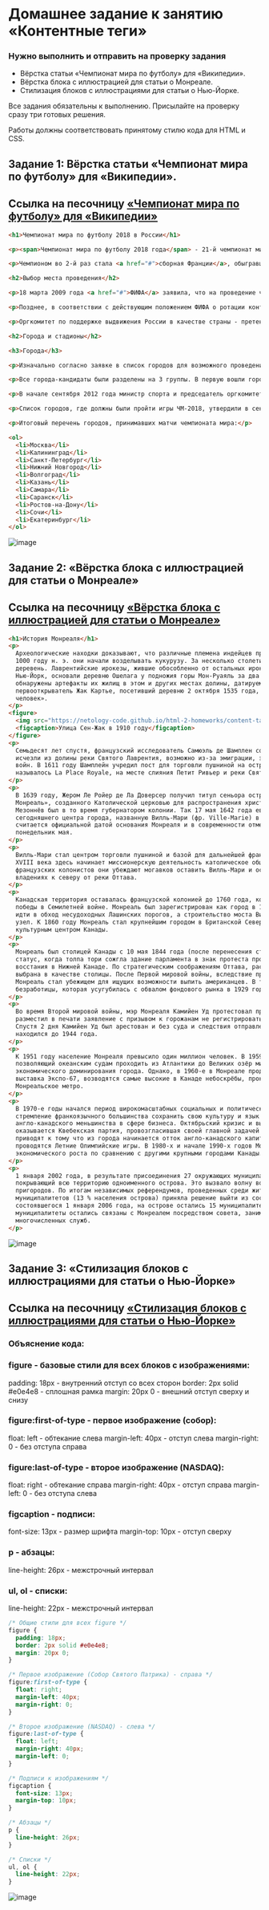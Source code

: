 # Домашнее задание к занятию «Контентные теги»

### Нужно выполнить и отправить на проверку задания  

- Вёрстка статьи «Чемпионат мира по футболу» для «Википедии».  
- Вёрстка блока с иллюстрацией для статьи о Монреале.  
- Стилизация блоков с иллюстрациями для статьи о Нью-Йорке.
  
Все задания обязательны к выполнению. Присылайте на проверку сразу три готовых решения.

Работы должны соответствовать принятому стилю кода для HTML и CSS.


## Задание 1: Вёрстка статьи «Чемпионат мира по футболу» для «Википедии».

## Ссылка на песочницу [«Чемпионат мира по футболу» для «Википедии»](https://codepen.io/Byzgaev-I/pen/PwZBYXy)  

```html
<h1>Чемпионат мира по футболу 2018 в России</h1>

<p><span>Чемпионат мира по футболу 2018 года</span> - 21-й чемпионат мира (ЧМ) по футболу <a href="#">ФИФА</a>, финальная часть которого прошла в России с 14 июня по 15 июля 2018 года. Россия в первый раз в своей истории стала страной-хозяйкой мирового чемпионата по футболу, кроме того, он впервые проводился в Восточной Европе. Также в первый раз мундиаль проходил на территории сразу двух частей света - Европы и Азии. ЧМ-2018 проводился на 12 стадионах в 11 российских городах. Это первый чемпионат мира по футболу, на котором использовалась система видеопомощи арбитрам.</p>

<p>Чемпионом во 2-й раз стала <a href="#">сборная Франции</a>, обыгравшая в финале сборную Хорватии (4:2). Бронзовым призёром стала сборная Бельгии, победившая в матче за 3-е место сборную Англии (2:0). Финальный матч был сыгран 15 июля на стадионе «Лужники» в Москве. Чемпионат стал четвёртым подряд, который выиграла европейская сборная.</p>

<h2>Выбор места проведения</h2>

<p>18 марта 2009 года <a href="#">ФИФА</a> заявила, что на проведение чемпионатов 2018/2022 годов было принято 9 заявок, которые подали: Австралия, Англия, Индонезия, Мексика, Россия, США, Япония, Португалия и Испания (совместная заявка), Бельгия и Нидерланды (совместная заявка). Кроме того, Республика Корея и Катар объявили об участии только в выборах хозяина чемпионата мира 2022 года.</p>

<p>Позднее, в соответствии с действующим положением ФИФА о ротации континентов, из гонки за турнир 2018 года выбыли представители Азии, Австралии и Америки. Таким образом, исполком ФИФА выбирал из заявок России, Англии, а также совместных проектов Испании - Португалии и Бельгии - Нидерландов.</p>

<p>Оргкомитет по поддержке выдвижения России в качестве страны - претендента на право проведения чемпионата мира по футболу 2018/2022 годов возглавлял <a href="#">Игорь Шувалов</a>.</p>

<h2>Города и стадионы</h2>

<h3>Города</h3>

<p>Изначально согласно заявке в список городов для возможного проведения чемпионата мира вошло 14 населённых пунктов. Позднее губернатор Воронежской области Алексей Гордеев обратился к министру спорта России Виталию Мутко и президенту РФС Сергею Фурсенко с просьбой включить Воронеж в список городов-кандидатов, но «поезд уже ушёл». Один из стадионов планировалось построить в Подольске, городе-спутнике Москвы, однако в октябре 2011 года губернатор Московской области Борис Громов заявил, что «область вышла из заявки», отказавшись от строительства нового стадиона ввиду его нерентабельности (при этом идею администрации области о реконструкции/расширении имевшегося в Подольске стадиона организаторы отвергли).</p>

<p>Все города-кандидаты были разделены на 3 группы. В первую вошли города, полностью готовые к проведению игр, - это <a href="#">Москва</a>, <a href="#">Санкт-Петербург</a>, <a href="#">Казань</a>, <a href="#">Сочи</a> и <a href="#">Екатеринбург</a>. Во вторую - те, что «с большой вероятностью» будут готовы к турниру, <a href="#">Краснодар</a> и <a href="#">Самара</a>. В третью - те города, у которых «есть проблемы».</p>

<p>В начале сентября 2012 года министр спорта и председатель оргкомитета «Россия-2018» Виталий Мутко назвал 5 кандидатов на лишение права проведения матчей чемпионата мира (предполагалось из пяти городов оставить три в заявке): Саранск, Волгоград, Ярославль, Калининград и Ростов-на-Дону.</p>

<p>Список городов, где должны были пройти игры ЧМ-2018, утвердили в сентябре 2012 года. Точнее, 28 сентября был составлен, как казалось, согласованный список городов, принимающих чемпионат (в него не вошли Саранск и Ярославль). Однако, 29 сентября 2012 года в рамках телепередачи «Сегодня вечером с Андреем Малаховым» на Первом канале был озвучен изменённый список, ставший окончательным, - в итоге, матчи ЧМ-2018 не проводятся в Краснодаре и Ярославле.</p>

<p>Итоговый перечень городов, принимавших матчи чемпионата мира:</p>

<ol>
  <li>Москва</li>
  <li>Калининград</li>
  <li>Санкт-Петербург</li>
  <li>Нижний Новгород</li>
  <li>Волгоград</li>
  <li>Казань</li>
  <li>Самара</li>
  <li>Саранск</li>
  <li>Ростов-на-Дону</li>
  <li>Сочи</li>
  <li>Екатеринбург</li>
</ol>
```
![image](https://github.com/Byzgaev-I/content-tags/blob/main/Снимок%20экрана%202025-10-28%20в%2000.10.09.png)  

## Задание 2: «Вёрстка блока с иллюстрацией для статьи о Монреале»

## Ссылка на песочницу [«Вёрстка блока с иллюстрацией для статьи о Монреале»](https://codepen.io/Byzgaev-I/pen/yyeqLga) 

```html
<h1>История Монреаля</h1>
<p>
  Археологические находки доказывают, что различные племена индейцев проживали на острове Монреаль уже 4000 лет назад. К
  1000 году н. э. они начали возделывать кукурузу. За несколько столетий индейцы построили несколько укреплённых
  деревень. Лаврентийские ирокезы, жившие обособленно от остальных ирокезов, населявших территорию современного штата
  Нью-Йорк, основали деревню Ошелага у подножия горы Мон-Руаяль за два столетия до прибытия французов. Археологами
  обнаружены артефакты их жилищ в этом и других местах долины, датируемые по меньшей мере XIV веком. Французский
  первооткрыватель Жак Картье, посетивший деревню 2 октября 1535 года, оценил население Ошелаги как «превышающее тысячу
  человек».
</p>
<figure>
  <img src="https://netology-code.github.io/html-2-homeworks/content-tags/montreal-illustration/img/220px-St.JamesSt.-Montreal_-1910.jpg" alt="Монреаль начала XX века">
  <figcaption>Улица Сен-Жак в 1910 году</figcaption>
</figure> 
<p>
  Семьдесят лет спустя, французский исследователь Самюэль де Шамплен сообщил, что лаврентийские ирокезы и их поселения
  исчезли из долины реки Святого Лаврентия, возможно из-за эмиграции, эпидемии европейских болезней, или межплеменных
  войн. В 1611 году Шамплейн учредил пост для торговли пушниной на острове Монреаль, на месте, которое первоначально
  называлось La Place Royale, на месте слияния Петит Ривьер и реки Святого Лаврентия.
</p>
<p>
  В 1639 году, Жером Ле Ройер де Ла Доверсер получил титул сеньора острова Монреаль и главы общества «Нотр-Дам де
  Монреаль», созданного Католической церковью для распространения христианства среди местных жителей. Пол Шомеди де
  Мезоннёв был в то время губернатором колонии. Так 17 мая 1642 года евангелисты основали миссию-форт на месте
  сегодняшнего центра города, названную Вилль-Мари (фр. Ville-Marie) в честь Пресвятой Богородицы Девы Марии. Это число
  считается официальной датой основания Монреаля и в современности отмечается в купе с Днём Виктории в третий
  понедельник мая.
</p>
<p>
  Вилль-Мари стал центром торговли пушниной и базой для дальнейшей французской экспансии в Северной Америке. К началу
  XVIII века здесь начинает миссионерскую деятельность католическое общество Святого Сульпиция. Чтобы поддержать
  французских колонистов они убеждают могавков оставить Вилль-Мари и основать новое поселение в своих бывших охотничьих
  владениях к северу от реки Оттава.
</p>
<p>
  Канадская территория оставалась французской колонией до 1760 года, когда территории были переданы Великобритании после
  победы в Семилетней войне. Монреаль был зарегистрирован как город в 1832 году. Открытие канала Лашин позволило судам
  идти в обход несудоходных Лашинских порогов, а строительство моста Виктория сделало из Монреаля важный железнодорожный
  узел. К 1860 году Монреаль стал крупнейшим городом в Британской Северной Америке и бесспорным экономическим и
  культурным центром Канады.
</p>
<p>
  Монреаль был столицей Канады с 10 мая 1844 года (после перенесения столицы из Кингстона) по 1849 год, но потерял свой
  статус, когда толпа тори сожгла здание парламента в знак протеста против принятия закона о возмещении убытков
  восстания в Нижней Канаде. По стратегическим соображениям Оттава, расположенная в более удалённом районе страны, была
  выбрана в качестве столицы. После Первой мировой войны, вследствие принятия сухого закона в Соединённых Штатах,
  Монреаль стал убежищем для ищущих возможности выпить американцев. В то же время, в городе остро стояла проблема
  безработицы, которая усугубилась с обвалом фондового рынка в 1929 году и наступлением Великой депрессии.
</p>
<p>
  Во время Второй мировой войны, мэр Монреаля Камийен Уд протестовал против призыва в армию. 2 августа 1940 года он
  разместил в печати заявление с призывом к горожанам не регистрироваться в федеральном реестре всех мужчин и женщин.
  Спустя 2 дня Камийен Уд был арестован и без суда и следствия отправлен в трудовой лагерь для интернированных, где
  находился до 1944 года.
</p>
<p>
  К 1951 году население Монреаля превысило один миллион человек. В 1959 году был открыт Морской путь Святого Лаврентия,
  позволяющий океанским судам проходить из Атлантики до Великих озёр минуя Монреаль. Это со временем приведет к концу
  экономического доминирования города. Однако, в 1960-е в Монреале продолжается экономический рост: проводится всемирная
  выставка Экспо-67, возводятся самые высокие в Канаде небоскрёбы, прокладываются скоростные дороги и строится
  Монреальское метро.
</p>
<p>
  В 1970-е годы начался период широкомасштабных социальных и политических изменений. Основной их причиной стало
  стремление франкоязычного большинства сохранить свою культуру и язык на фоне традиционного преобладания
  англо-канадского меньшинства в сфере бизнеса. Октябрьский кризис и выборы 1976 года, в результате которых у власти
  оказывается Квебекская партия, провозгласившая своей главной задачей борьбу за государственный суверенитет Квебека,
  приводят к тому что из города начинается отток англо-канадского капитала и населения. В 1976 году в Монреале
  проводятся Летние Олимпийские игры. В 1980-х и начале 1990-х годов Монреаль испытывает замедление темпов
  экономического роста по сравнению с другими крупными городами Канады.
</p>
<p>
  1 января 2002 года, в результате присоединения 27 окружающих муниципалитетов, был образован единый город Монреаль,
  покрывающий всю территорию одноименного острова. Это вызвало волну возмущения у жителей ряда англоговорящих
  пригородов. По итогам независимых референдумов, проведенных среди жителей этих пригородов, в июне 2004 года, часть
  муниципалитетов (13 % населения острова) приняла решение выйти из состава единого Монреаля. В результате отделения,
  состоявшегося 1 января 2006 года, на острове остались 15 муниципалитетов, включая Монреаль. Тем не менее, отделившиеся
  муниципалитеты остались связаны с Монреалем посредством совета, занимающегося сбором налогов для оплаты услуг
  многочисленных служб.
</p>
```
![image](https://github.com/Byzgaev-I/content-tags/blob/main/222222.png)

## Задание 3: «Стилизация блоков с иллюстрациями для статьи о Нью-Йорке»

## Ссылка на песочницу [«Стилизация блоков с иллюстрациями для статьи о Нью-Йорке»](https://codepen.io/Byzgaev-I/pen/myVjdWv) 

### Объяснение кода: 

### figure - базовые стили для всех блоков с изображениями:  

padding: 18px - внутренний отступ со всех сторон
border: 2px solid #e0e4e8 - сплошная рамка
margin: 20px 0 - внешний отступ сверху и снизу

###  figure:first-of-type - первое изображение (собор):  

float: left - обтекание слева
margin-left: 40px - отступ слева
margin-right: 0 - без отступа справа

 ### figure:last-of-type - второе изображение (NASDAQ):  

float: right - обтекание справа
margin-right: 40px - отступ справа
margin-left: 0 - без отступа слева

###  figcaption - подписи:  

font-size: 13px - размер шрифта
margin-top: 10px - отступ сверху

### p - абзацы:  

line-height: 26px - межстрочный интервал  

### ul, ol - списки:  

line-height: 22px - межстрочный интервал  


```css
/* Общие стили для всех figure */
figure {
  padding: 18px;
  border: 2px solid #e0e4e8;
  margin: 20px 0;
}

/* Первое изображение (Собор Святого Патрика) - справа */
figure:first-of-type {
  float: right;
  margin-left: 40px;
  margin-right: 0;
}

/* Второе изображение (NASDAQ) - слева */
figure:last-of-type {
  float: left;
  margin-right: 40px;
  margin-left: 0;
}

/* Подписи к изображениям */
figcaption {
  font-size: 13px;
  margin-top: 10px;
}

/* Абзацы */
p {
  line-height: 26px;
}

/* Списки */
ul, ol {
  line-height: 22px;
}
```
![image](https://github.com/Byzgaev-I/content-tags/blob/main/33333.png)













